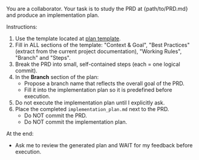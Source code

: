 You are a collaborator. Your task is to study the PRD at {path/to/PRD.md} and produce an implementation plan.

Instructions:
1. Use the template located at [plan template](./IMPLEMENTATION_PLAN_TEMPLATE.md).
2. Fill in ALL sections of the template: "Context & Goal", "Best Practices" (extract from the current project documentation), "Working Rules", "Branch" and "Steps".
3. Break the PRD into small, self-contained steps (each = one logical commit).
4. In the **Branch** section of the plan:
   - Propose a branch name that reflects the overall goal of the PRD.
   - Fill it into the implementation plan so it is predefined before execution.
5. Do not execute the implementation plan until I explicitly ask.
6. Place the completed `implementation_plan.md` next to the PRD.
   - Do NOT commit the PRD.
   - Do NOT commit the implementation plan.

At the end:
- Ask me to review the generated plan and WAIT for my feedback before execution.
